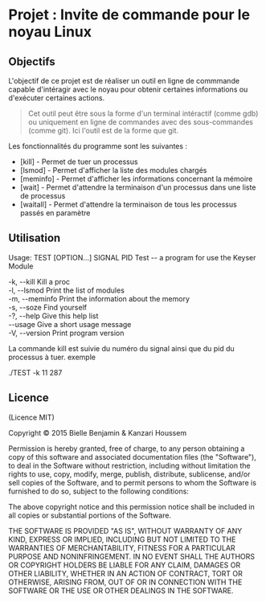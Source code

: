 Projet : Invite de commande pour le noyau Linux
===============================================

Objectifs
---------

L'objectif de ce projet est de réaliser un outil en ligne de commmande capable d'intéragir avec le noyau pour obtenir certaines informations ou d'exécuter certaines actions.

> Cet outil peut être sous la forme d'un terminal intéractif (comme gdb)
> ou uniquement en ligne de commandes avec des sous-commandes (comme git).
> Ici l'outil est de la forme que git.

Les fonctionnalités du programme sont les suivantes :

* [kill]    - Permet de tuer un processus
* [lsmod]   - Permet d'afficher la liste des modules chargés
* [meminfo] - Permet d'afficher les informations concernant la mémoire
* [wait]    - Permet d'attendre la terminaison d'un processus dans une liste de processus
* [waitall] - Permet d'attendre la terminaison de tous les processus passés en paramètre

Utilisation
-----------

Usage: TEST [OPTION...] SIGNAL PID
Test -- a program for use the Keyser Module

  -k, --kill                 Kill a proc     
  -l, --lsmod                Print the list of modules     
  -m, --meminfo              Print the information about the memory     
  -s, --soze                 Find yourself     
  -?, --help                 Give this help list     
  --usage                    Give a short usage message     
  -V, --version              Print program version     


La commande kill est suivie du numéro du signal ainsi que du pid du processus à tuer.
exemple

./TEST -k 11 287

## Licence

(Licence MIT)

Copyright © 2015 Bielle Benjamin & Kanzari Houssem

Permission is hereby granted, free of charge, to any person obtaining a copy of this software and associated documentation files (the "Software"), to deal in the Software without restriction, including without limitation the rights to use, copy, modify, merge, publish, distribute, sublicense, and/or sell copies of the Software, and to permit persons to whom the Software is furnished to do so, subject to the following conditions:

The above copyright notice and this permission notice shall be included in all copies or substantial portions of the Software.

THE SOFTWARE IS PROVIDED "AS IS", WITHOUT WARRANTY OF ANY KIND, EXPRESS OR IMPLIED, INCLUDING BUT NOT LIMITED TO THE WARRANTIES OF MERCHANTABILITY, FITNESS FOR A PARTICULAR PURPOSE AND NONINFRINGEMENT. IN NO EVENT SHALL THE AUTHORS OR COPYRIGHT HOLDERS BE LIABLE FOR ANY CLAIM, DAMAGES OR OTHER LIABILITY, WHETHER IN AN ACTION OF CONTRACT, TORT OR OTHERWISE, ARISING FROM, OUT OF OR IN CONNECTION WITH THE SOFTWARE OR THE USE OR OTHER DEALINGS IN THE SOFTWARE.
